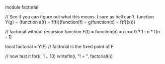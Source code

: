 module factorial

// See if you can figure out what this means.  I sure as hell can't.
function Y(g) = (function a(f) = f(f))(function(f) = g(function(x) = f(f)(x)))

// factorial without recursion
function F(f) = function(n) = n == 0 ? 1 : n * f(n - 1)

local factorial = Y(F) // factorial is the fixed point of F

// now test it
for(i: 1 .. 10)
	writefln(i, "! = ", factorial(i))